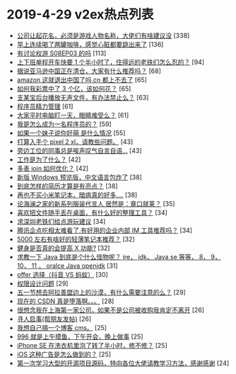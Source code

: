 # 2019-4-29 v2ex热点列表

+ [公司让起花名，必须是游戏人物名称，大佬们有啥建议没](https://www.v2ex.com/t/559752#reply338) [338]
+ [早上连续喝了两罐咖啡，感觉心脏都要跳出来了](https://www.v2ex.com/t/559675#reply136) [136]
+ [有讨论权游 S08EP03 的吗](https://www.v2ex.com/t/559735#reply113) [113]
+ [上下班单程开车快要 1 个半小时了，住得远的老铁们怎么忍的？](https://www.v2ex.com/t/559709#reply94) [94]
+ [据说亚马逊中国正在清仓，大家有什么推荐吗？](https://www.v2ex.com/t/559749#reply68) [68]
+ [amazon 这就退出中国了吗,cn 都上不去了](https://www.v2ex.com/t/559717#reply65) [65]
+ [如何我彩票中了 3 个亿，该如何花？](https://www.v2ex.com/t/559803#reply65) [65]
+ [支某宝后台播放无声文件，有办法禁止么？](https://www.v2ex.com/t/559636#reply63) [63]
+ [程序员精力管理](https://www.v2ex.com/t/559646#reply61) [61]
+ [大家平时电脑盯一天，眼睛难受么？](https://www.v2ex.com/t/559778#reply61) [61]
+ [我是怎么成为一名程序员的？](https://www.v2ex.com/t/559794#reply59) [59]
+ [如果一个妹子说你好萌 是什么情况](https://www.v2ex.com/t/559781#reply55) [55]
+ [打算入手个 pixel 2 xl，请教些问题。](https://www.v2ex.com/t/559659#reply43) [43]
+ [旁边工位的同事总是唉声叹气自言自语...](https://www.v2ex.com/t/559733#reply43) [43]
+ [工作是为了什么？](https://www.v2ex.com/t/559720#reply42) [42]
+ [多表 join 如何优化？](https://www.v2ex.com/t/559772#reply42) [42]
+ [新版 Windows 预览版，中文语言包炸了](https://www.v2ex.com/t/559632#reply38) [38]
+ [到底怎样的简历才算是有亮点？](https://www.v2ex.com/t/559647#reply38) [38]
+ [再也不买小米笔记本，暗病真的好多....](https://www.v2ex.com/t/559801#reply38) [38]
+ [论海澜之家的新系列服装代言人 居然是：章口就莱？](https://www.v2ex.com/t/559649#reply35) [35]
+ [喜欢把文件随手丢在桌面，有什么好的整理工具？](https://www.v2ex.com/t/559642#reply34) [34]
+ [求深圳老铁们给点游玩建议](https://www.v2ex.com/t/559726#reply34) [34]
+ [腾讯企点吃相太难看了.有好用的企业内部 IM 工具推荐吗？](https://www.v2ex.com/t/559842#reply34) [34]
+ [5000 左右有啥好的轻薄笔记本推荐？](https://www.v2ex.com/t/559650#reply32) [32]
+ [健身是否真的会提高 X 功能?](https://www.v2ex.com/t/559844#reply32) [32]
+ [求教一下 Java 到底是个什么怪物呢？ jre， jdk， Java se 等等， 8， 9， 10， 11 ， oralce Java openjdk](https://www.v2ex.com/t/559766#reply31) [31]
+ [offer 选择（抖音 VS 蚂蚁）](https://www.v2ex.com/t/559855#reply30) [30]
+ [权限设计问题](https://www.v2ex.com/t/559657#reply29) [29]
+ [五一节想去阿拉善盟边上的沙漠，有什么需要注意的么？](https://www.v2ex.com/t/559700#reply29) [29]
+ [现在的 CSDN 真是堕落啊。。。](https://www.v2ex.com/t/559685#reply28) [28]
+ [很想念我在上海第一家公司，如果不是公司被收购我肯定不离开](https://www.v2ex.com/t/559670#reply26) [26]
+ [寻人启事(帮朋友发帖)](https://www.v2ex.com/t/559695#reply26) [26]
+ [我想自己搞一个博客 cms。](https://www.v2ex.com/t/559639#reply25) [25]
+ [996 就是上午摸鱼，下午开会，晚上做事](https://www.v2ex.com/t/559668#reply25) [25]
+ [iPhone SE 在洗衣机里泡了转了半小时，修不修？](https://www.v2ex.com/t/559678#reply25) [25]
+ [iOS 这种广告是怎么做到的？](https://www.v2ex.com/t/559742#reply25) [25]
+ [第一次学习大型的开源项目源码，特向各位大佬请教学习方法，感谢感谢](https://www.v2ex.com/t/559696#reply24) [24]
